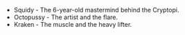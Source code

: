 - Squidy - The 6-year-old mastermind behind the Cryptopi.
- Octopussy - The artist and the flare.
- Kraken - The muscle and the heavy lifter.
